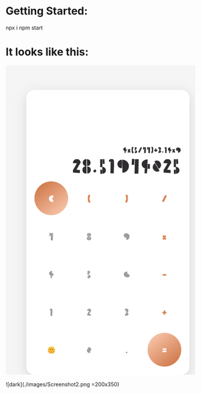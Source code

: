 # Getting Started:

npx i
npm start

# It looks like this:

![white](./images/Screenshot1.png)

![dark](./images/Screenshot2.png =200x350)
